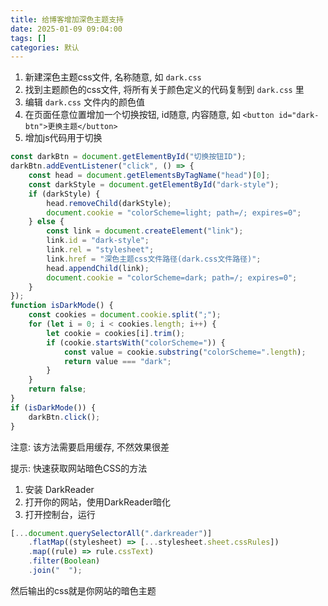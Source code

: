 ```yaml
---
title: 给博客增加深色主题支持
date: 2025-01-09 09:04:00
tags: []
categories: 默认
---
```


1. 新建深色主题css文件, 名称随意, 如 `dark.css`
2. 找到主题颜色的css文件, 将所有关于颜色定义的代码复制到 `dark.css` 里
3. 编辑 `dark.css` 文件内的颜色值
4. 在页面任意位置增加一个切换按钮, id随意, 内容随意, 如 `<button id="dark-btn">更换主题</button>`
5. 增加js代码用于切换

```javascript
const darkBtn = document.getElementById("切换按钮ID");
darkBtn.addEventListener("click", () => {
    const head = document.getElementsByTagName("head")[0];
    const darkStyle = document.getElementById("dark-style");
    if (darkStyle) {
        head.removeChild(darkStyle);
        document.cookie = "colorScheme=light; path=/; expires=0";
    } else {
        const link = document.createElement("link");
        link.id = "dark-style";
        link.rel = "stylesheet";
        link.href = "深色主题css文件路径(dark.css文件路径)";
        head.appendChild(link);
        document.cookie = "colorScheme=dark; path=/; expires=0";
    }
});
function isDarkMode() {
    const cookies = document.cookie.split(";");
    for (let i = 0; i < cookies.length; i++) {
        let cookie = cookies[i].trim();
        if (cookie.startsWith("colorScheme=")) {
            const value = cookie.substring("colorScheme=".length);
            return value === "dark";
        }
    }
    return false;
}
if (isDarkMode()) {
    darkBtn.click();
}
```

注意: 该方法需要启用缓存, 不然效果很差

提示: 快速获取网站暗色CSS的方法

1. 安装 DarkReader
2. 打开你的网站，使用DarkReader暗化
3. 打开控制台，运行

```javascript
[...document.querySelectorAll(".darkreader")]
    .flatMap((stylesheet) => [...stylesheet.sheet.cssRules])
    .map((rule) => rule.cssText)
    .filter(Boolean)
    .join("  ");
```

然后输出的css就是你网站的暗色主题
